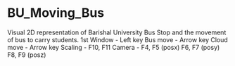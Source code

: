 # BU_Moving_Bus
Visual 2D representation of Barishal University Bus Stop and the movement of bus to carry students.
1st Window - Left key 
Bus move - Arrow key
Cloud move - Arrow key
Scaling - F10, F11
Camera - 
F4, F5 (posx)
F6, F7 (posy)
F8, F9 (posz)
